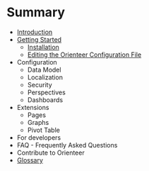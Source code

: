 # Summary

* [Introduction](README.md)
* [Getting Started](getting_started.md)
   * [Installation](installation.md)
   * [Editing the Orienteer Configuration File](editing_the_orienteer_configuration_file.md)
* Configuration
   * Data Model
   * Localization
   * Security
   * Perspectives
   * Dashboards
* Extensions
   * Pages
   * Graphs
   * Pivot Table
* For developers
* FAQ - Frequently Asked Questions
* Contribute to Orienteer
* [Glossary](GLOSSARY.md)

